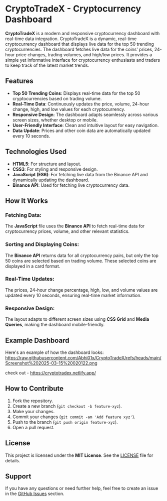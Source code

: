 # CryptoTradeX - Cryptocurrency Dashboard

**CryptoTradeX** is a modern and responsive cryptocurrency dashboard with real-time data integration. CryptoTradeX is a dynamic, real-time cryptocurrency dashboard that displays live data for the top 50 trending cryptocurrencies. The dashboard fetches live data for the coins' prices, 24-hour price changes, trading volumes, and high/low prices. It provides a simple yet informative interface for cryptocurrency enthusiasts and traders to keep track of the latest market trends.

## Features

- **Top 50 Trending Coins**: Displays real-time data for the top 50 cryptocurrencies based on trading volume.
- **Real-Time Data**: Continuously updates the price, volume, 24-hour change, high, and low values for each cryptocurrency.
- **Responsive Design**: The dashboard adapts seamlessly across various screen sizes, whether desktop or mobile.
- **User-Friendly Interface**: Clean and intuitive layout for easy navigation.
- **Data Update**: Prices and other coin data are automatically updated every 10 seconds. 

## Technologies Used

- **HTML5**: For structure and layout.
- **CSS3**: For styling and responsive design.
- **JavaScript (ES6)**: For fetching live data from the Binance API and dynamically updating the dashboard.
- **Binance API**: Used for fetching live cryptocurrency data.

## How It Works

### Fetching Data:
The **JavaScript** file uses the **Binance API** to fetch real-time data for cryptocurrency prices, volume, and other relevant statistics.

### Sorting and Displaying Coins:
The **Binance API** returns data for all cryptocurrency pairs, but only the top 50 coins are selected based on trading volume. These selected coins are displayed in a card format.

### Real-Time Updates:
The prices, 24-hour change percentage, high, low, and volume values are updated every 10 seconds, ensuring real-time market information.

### Responsive Design:
The layout adapts to different screen sizes using **CSS Grid** and **Media Queries**, making the dashboard mobile-friendly.

## Example Dashboard

Here's an example of how the dashboard looks:
https://raw.githubusercontent.com/Abhi01x/CryptoTradeX/refs/heads/main/Screenshot%202025-03-15%20020122.png

check out - https://cryptotradex.netlify.app/

## How to Contribute

1. Fork the repository.
2. Create a new branch (`git checkout -b feature-xyz`).
3. Make your changes.
4. Commit your changes (`git commit -am 'Add feature xyz'`).
5. Push to the branch (`git push origin feature-xyz`).
6. Open a pull request.

## License

This project is licensed under the **MIT License**. See the [LICENSE](LICENSE) file for details.

## Support

If you have any questions or need further help, feel free to create an issue in the [GitHub Issues](https://github.com/your-username/CryptoTradeX/issues) section.
